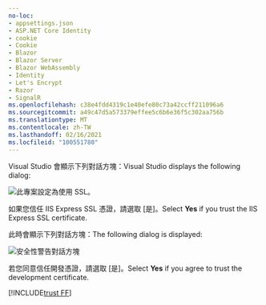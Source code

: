 ```yaml
---
no-loc:
- appsettings.json
- ASP.NET Core Identity
- cookie
- Cookie
- Blazor
- Blazor Server
- Blazor WebAssembly
- Identity
- Let's Encrypt
- Razor
- SignalR
ms.openlocfilehash: c38e4fdd4319c1e40efe80c73a42ccff211096a6
ms.sourcegitcommit: a49c47d5a573379effee5c6b6e36f5c302aa756b
ms.translationtype: MT
ms.contentlocale: zh-TW
ms.lasthandoff: 02/16/2021
ms.locfileid: "100551780"
---
```

<span data-ttu-id="ac408-101">Visual Studio 會顯示下列對話方塊：</span><span class="sxs-lookup"><span data-stu-id="ac408-101">Visual Studio displays the following dialog:</span></span>

![此專案設定為使用 SSL。](~/getting-started/_static/trustCert.png)

<span data-ttu-id="ac408-105">如果您信任 IIS Express SSL 憑證，請選取 [是]。</span><span class="sxs-lookup"><span data-stu-id="ac408-105">Select **Yes** if you trust the IIS Express SSL certificate.</span></span>

<span data-ttu-id="ac408-106">此時會顯示下列對話方塊：</span><span class="sxs-lookup"><span data-stu-id="ac408-106">The following dialog is displayed:</span></span>

![安全性警告對話方塊](~/getting-started/_static/cert.png)

<span data-ttu-id="ac408-108">若您同意信任開發憑證，請選取 [是]。</span><span class="sxs-lookup"><span data-stu-id="ac408-108">Select **Yes** if you agree to trust the development certificate.</span></span>

[!INCLUDE[trust FF](~/includes/trust-ff.md)]